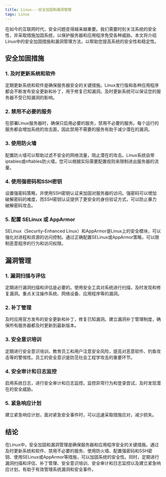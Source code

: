 ```yaml
---
title: Linux---安全加固和漏洞管理
tags: Linux
---
```


在如今的互联网时代，安全问题变得越来越重要。我们需要时刻关注系统的安全性，并采取措施加固系统，以保护服务器和应用程序免受各种威胁。本文将介绍Linux中的安全加固措施和漏洞管理方法，以帮助您提高系统的安全性和稳定性。<!--more-->

## 安全加固措施

### 1. 及时更新系统和软件

定期更新系统和软件是确保服务器安全的关键措施。Linux发行版和各种应用程序都会不断发布安全更新和补丁，用于修复已知漏洞。及时更新系统可以保证您的服务器不受已知漏洞的影响。

### 2. 禁用不必要的服务

在部署Linux服务器时，确保只启用必要的服务，禁用不必要的服务。每个运行的服务都会增加系统的攻击面，因此禁用不需要的服务有助于减少潜在的漏洞。

### 3. 使用防火墙

配置防火墙可以帮助过滤不安全的网络流量，阻止潜在的攻击。Linux系统自带iptables或nftables防火墙，您可以根据实际需要配置规则来限制进出服务器的流量。

### 4. 使用强密码和SSH密钥

设置强密码策略，并使用SSH密钥认证来加固对服务器的访问。强密码可以增加破解密码的难度，而SSH密钥认证提供了更安全的身份验证方式，可以防止暴力破解密码攻击。

### 5. 配置 SELinux 或 AppArmor

SELinux（Security-Enhanced Linux）和AppArmor是Linux上的安全模块，可以强化对进程和资源的访问控制。通过正确配置SELinux或AppArmor策略，可以限制恶意程序的行为和访问权限。

## 漏洞管理

### 1. 漏洞扫描与评估

定期进行漏洞扫描和评估是必要的。使用安全工具对系统进行扫描，及时发现和修复漏洞。重点关注操作系统、网络设备、应用程序等的漏洞。

### 2. 补丁管理

及时应用官方发布的安全更新和补丁，修复已知漏洞。建立漏洞补丁管理制度，确保所有服务器都及时更新到最新版本。

### 3. 安全意识培训

定期进行安全意识培训，教育员工和用户注意安全风险，提高对恶意软件、钓鱼攻击等的警惕性。员工的安全意识是防范社会工程学攻击的重要环节。

### 4. 安全审计和日志监控

启用系统日志，进行安全审计和日志监控。监控异常行为和登录尝试，及时发现潜在的安全威胁。

### 5. 紧急响应计划

建立紧急响应计划，面对紧急安全事件时，可以迅速采取措施应对，减少损失。

## 结论

在Linux中，安全加固和漏洞管理是确保服务器和应用程序安全的关键措施。通过及时更新系统和软件、禁用不必要的服务、使用防火墙、配置强密码和SSH密钥、使用SELinux或AppArmor等措施，可以加固系统的安全性。同时，定期进行漏洞扫描和评估、补丁管理、安全意识培训、安全审计和日志监控以及建立紧急响应计划，有助于有效管理系统漏洞和安全事件。
